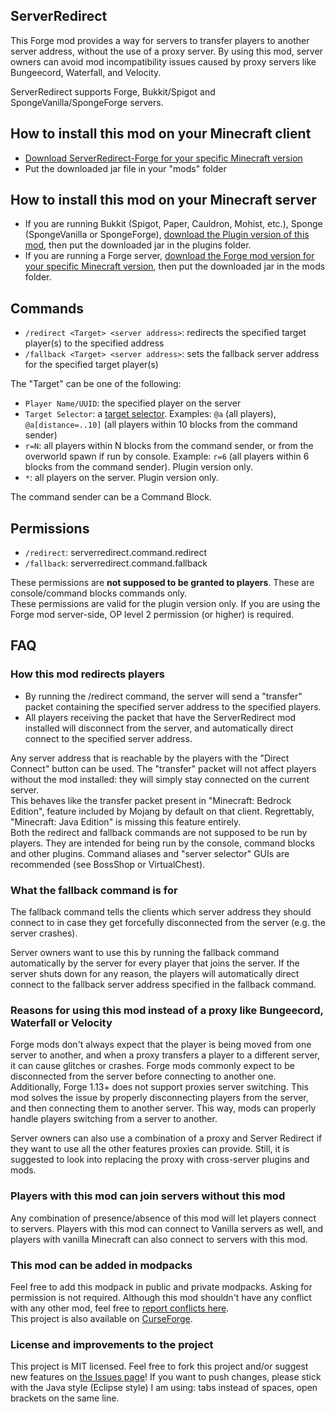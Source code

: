 ## ServerRedirect
This Forge mod provides a way for servers to transfer players to another server address, without the use of a proxy server.
By using this mod, server owners can avoid mod incompatibility issues caused by proxy servers like Bungeecord, Waterfall, and Velocity.

ServerRedirect supports Forge, Bukkit/Spigot and SpongeVanilla/SpongeForge servers.

## How to install this mod on your Minecraft client
- [Download ServerRedirect-Forge for your specific Minecraft version](https://github.com/KaiKikuchi/ServerRedirect/releases)
- Put the downloaded jar file in your "mods" folder

## How to install this mod on your Minecraft server
- If you are running Bukkit (Spigot, Paper, Cauldron, Mohist, etc.), Sponge (SpongeVanilla or SpongeForge), [download the Plugin version of this mod](https://github.com/KaiKikuchi/ServerRedirect/releases), then put the downloaded jar in the plugins folder.
- If you are running a Forge server, [download the Forge mod version for your specific Minecraft version](https://github.com/KaiKikuchi/ServerRedirect/releases), then put the downloaded jar in the mods folder.

## Commands
- `/redirect <Target> <server address>`: redirects the specified target player(s) to the specified address
- `/fallback <Target> <server address>`: sets the fallback server address for the specified target player(s)

The "Target" can be one of the following:
- `Player Name/UUID`: the specified player on the server
- `Target Selector`: a [target selector](https://minecraft.fandom.com/wiki/Target_selectors). Examples: `@a` (all players), `@a[distance=..10]` (all players within 10 blocks from the command sender)
- `r=N`: all players within N blocks from the command sender, or from the overworld spawn if run by console. Example: `r=6` (all players within 6 blocks from the command sender). Plugin version only.
- `*`: all players on the server. Plugin version only.

The command sender can be a Command Block.

## Permissions
- `/redirect`: serverredirect.command.redirect
- `/fallback`: serverredirect.command.fallback

These permissions are **not supposed to be granted to players**. These are console/command blocks commands only.  
These permissions are valid for the plugin version only. If you are using the Forge mod server-side, OP level 2 permission (or higher) is required.

## FAQ
### How this mod redirects players
- By running the /redirect command, the server will send a "transfer" packet containing the specified server address to the specified players.
- All players receiving the packet that have the ServerRedirect mod installed will disconnect from the server, and automatically direct connect to the specified server address.

Any server address that is reachable by the players with the "Direct Connect" button can be used.
The "transfer" packet will not affect players without the mod installed: they will simply stay connected on the current server.  
This behaves like the transfer packet present in "Minecraft: Bedrock Edition", feature included by Mojang by default on that client. Regrettably, "Minecraft: Java Edition" is missing this feature entirely.  
Both the redirect and fallback commands are not supposed to be run by players. They are intended for being run by the console, command blocks and other plugins. Command aliases and "server selector" GUIs are recommended (see BossShop or VirtualChest).

### What the fallback command is for
The fallback command tells the clients which server address they should connect to in case they get forcefully disconnected from the server (e.g. the server crashes).

Server owners want to use this by running the fallback command automatically by the server for every player that joins the server. If the server shuts down for any reason, the players will automatically direct connect to the fallback server address specified in the fallback command.

### Reasons for using this mod instead of a proxy like Bungeecord, Waterfall or Velocity
Forge mods don't always expect that the player is being moved from one server to another, and when a proxy transfers a player to a different server, it can cause glitches or crashes. Forge mods commonly expect to be disconnected from the server before connecting to another one. Additionally, Forge 1.13+ does not support proxies server switching. This mod solves the issue by properly disconnecting players from the server, and then connecting them to another server. This way, mods can properly handle players switching from a server to another.

Server owners can also use a combination of a proxy and Server Redirect if they want to use all the other features proxies can provide. Still, it is suggested to look into replacing the proxy with cross-server plugins and mods.

### Players with this mod can join servers without this mod
Any combination of presence/absence of this mod will let players connect to servers. Players with this mod can connect to Vanilla servers as well, and players with vanilla Minecraft can also connect to servers with this mod.

### This mod can be added in modpacks
Feel free to add this modpack in public and private modpacks. Asking for permission is not required. Although this mod shouldn't have any conflict with any other mod, feel free to [report conflicts here](https://github.com/KaiKikuchi/ServerRedirect/issues).  
This project is also available on [CurseForge](https://www.curseforge.com/minecraft/mc-mods/server-redirect).

### License and improvements to the project
This project is MIT licensed. Feel free to fork this project and/or suggest new features on [the Issues page](https://github.com/KaiKikuchi/ServerRedirect/issues)! If you want to push changes, please stick with the Java style (Eclipse style) I am using: tabs instead of spaces, open brackets on the same line.
